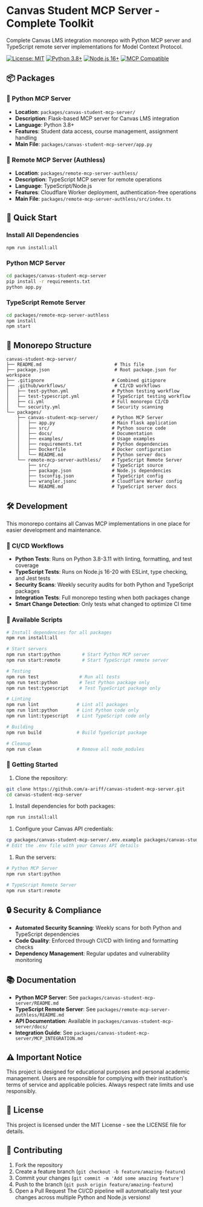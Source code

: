 # Canvas Student MCP Server - Complete Toolkit

Complete Canvas LMS integration monorepo with Python MCP server and
TypeScript remote server implementations for Model Context Protocol.

[![License: MIT](https://img.shields.io/badge/License-MIT-yellow.svg)](https://opensource.org/licenses/MIT)
[![Python 3.8+](https://img.shields.io/badge/python-3.8+-blue.svg)](https://www.python.org/downloads/)
[![Node.js 16+](https://img.shields.io/badge/node.js-16+-green.svg)](https://nodejs.org/)
[![MCP Compatible](https://img.shields.io/badge/MCP-Compatible-purple.svg)](https://modelcontextprotocol.io/)

## 📦 Packages

### 🐍 Python MCP Server

- **Location**: `packages/canvas-student-mcp-server/`
- **Description**: Flask-based MCP server for Canvas LMS integration
- **Language**: Python 3.8+
- **Features**: Student data access, course management, assignment handling
- **Main File**: `packages/canvas-student-mcp-server/app.py`
### 🔧 Remote MCP Server (Authless)

- **Location**: `packages/remote-mcp-server-authless/`  
- **Description**: TypeScript MCP server for remote operations
- **Language**: TypeScript/Node.js
- **Features**: Cloudflare Worker deployment, authentication-free operations
- **Main File**: `packages/remote-mcp-server-authless/src/index.ts`
## 🚀 Quick Start

### Install All Dependencies

```bash
npm run install:all
```

### Python MCP Server

```bash
cd packages/canvas-student-mcp-server
pip install -r requirements.txt
python app.py
```

### TypeScript Remote Server

```bash
cd packages/remote-mcp-server-authless
npm install
npm start
```

## 📁 Monorepo Structure

```text
canvas-student-mcp-server/
├── README.md                           # This file  
├── package.json                        # Root package.json for workspace
├── .gitignore                         # Combined gitignore
├── .github/workflows/                  # CI/CD workflows
│   ├── test-python.yml                # Python testing workflow
│   ├── test-typescript.yml            # TypeScript testing workflow
│   ├── ci.yml                         # Full monorepo CI/CD
│   └── security.yml                   # Security scanning
└── packages/
    ├── canvas-student-mcp-server/     # Python MCP Server
    │   ├── app.py                     # Main Flask application
    │   ├── src/                       # Python source code
    │   ├── docs/                      # Documentation
    │   ├── examples/                  # Usage examples
    │   ├── requirements.txt           # Python dependencies
    │   ├── Dockerfile                 # Docker configuration
    │   └── README.md                  # Python server docs
    └── remote-mcp-server-authless/    # TypeScript Remote Server
        ├── src/                       # TypeScript source
        ├── package.json               # Node.js dependencies
        ├── tsconfig.json              # TypeScript config
        ├── wrangler.jsonc             # Cloudflare Worker config
        └── README.md                  # TypeScript server docs
```

## 🛠 Development

This monorepo contains all Canvas MCP implementations in one place for easier development and maintenance.

### 🔄 CI/CD Workflows

- **Python Tests**: Runs on Python 3.8-3.11 with linting, formatting, and test coverage
- **TypeScript Tests**: Runs on Node.js 16-20 with ESLint, type checking, and Jest tests  
- **Security Scans**: Weekly security audits for both Python and TypeScript packages
- **Integration Tests**: Full monorepo testing when both packages change
- **Smart Change Detection**: Only tests what changed to optimize CI time
### 📝 Available Scripts

```bash
# Install dependencies for all packages
npm run install:all

# Start servers
npm run start:python        # Start Python MCP server
npm run start:remote        # Start TypeScript remote server

# Testing
npm run test               # Run all tests
npm run test:python        # Test Python package only
npm run test:typescript    # Test TypeScript package only

# Linting
npm run lint              # Lint all packages
npm run lint:python       # Lint Python code only
npm run lint:typescript   # Lint TypeScript code only

# Building
npm run build             # Build TypeScript package

# Cleanup
npm run clean             # Remove all node_modules
```

### 🚀 Getting Started

1. Clone the repository:
```bash
git clone https://github.com/a-ariff/canvas-student-mcp-server.git
cd canvas-student-mcp-server
```

1. Install dependencies for both packages:
```bash
npm run install:all
```

1. Configure your Canvas API credentials:
```bash
cp packages/canvas-student-mcp-server/.env.example packages/canvas-student-mcp-server/.env
# Edit the .env file with your Canvas API details
```

1. Run the servers:
```bash
# Python MCP Server
npm run start:python

# TypeScript Remote Server  
npm run start:remote
```

## 🔒 Security & Compliance

- **Automated Security Scanning**: Weekly scans for both Python and TypeScript dependencies
- **Code Quality**: Enforced through CI/CD with linting and formatting checks
- **Dependency Management**: Regular updates and vulnerability monitoring
## 📚 Documentation

- **Python MCP Server**: See `packages/canvas-student-mcp-server/README.md`
- **TypeScript Remote Server**: See `packages/remote-mcp-server-authless/README.md`
- **API Documentation**: Available in `packages/canvas-student-mcp-server/docs/`
- **Integration Guide**: See `packages/canvas-student-mcp-server/MCP_INTEGRATION.md`
## ⚠️ Important Notice

This project is designed for educational purposes and personal academic
management. Users are responsible for complying with their institution's
terms of service and applicable policies. Always respect rate limits and
use responsibly.

## 📄 License

This project is licensed under the MIT License - see the LICENSE file for details.

## 🤝 Contributing

1. Fork the repository
1. Create a feature branch (`git checkout -b feature/amazing-feature`)
1. Commit your changes (`git commit -m 'Add some amazing feature'`)
1. Push to the branch (`git push origin feature/amazing-feature`)
5. Open a Pull Request
The CI/CD pipeline will automatically test your changes across multiple Python
and Node.js versions!
